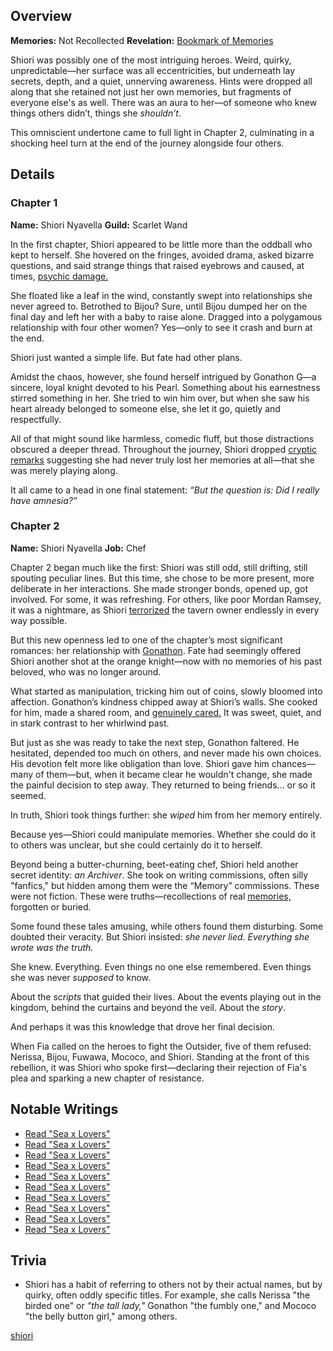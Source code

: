 <!-- title: Shiori Nyavella -->
<!-- quote: I don't know what to say. I think if I say too much, it'll change everything. -->
<!-- chapters: -1 -->
<!-- images: (Shiori's Chapter 1 Profile), (Shiori investigating a dungeon along with others), (Shiori's Chapter 2 Profile), (Shiori in the "Monster" MV), (Shiori turning against Fia in Chapter 2's Ending) -->
<!-- model: false -->

## Overview

**Memories:** Not Recollected
**Revelation:** [Bookmark of Memories](#entry:bookmark-of-memories-entry)

Shiori was possibly one of the most intriguing heroes. Weird, quirky, unpredictable—her surface was all eccentricities, but underneath lay secrets, depth, and a quiet, unnerving awareness. Hints were dropped all along that she retained not just her own memories, but fragments of everyone else's as well. There was an aura to her—of someone who knew things others didn’t, things she _shouldn’t_.

This omniscient undertone came to full light in Chapter 2, culminating in a shocking heel turn at the end of the journey alongside four others.

## Details

### Chapter 1

**Name:** Shiori Nyavella
**Guild:** Scarlet Wand

In the first chapter, Shiori appeared to be little more than the oddball who kept to herself. She hovered on the fringes, avoided drama, asked bizarre questions, and said strange things that raised eyebrows and caused, at times, [psychic damage.](https://www.youtube.com/live/LTIq_0ykLVA?feature=shared&t=8760)

She floated like a leaf in the wind, constantly swept into relationships she never agreed to. Betrothed to Bijou? Sure, until Bijou dumped her on the final day and left her with a baby to raise alone. Dragged into a polygamous relationship with four other women? Yes—only to see it crash and burn at the end.

Shiori just wanted a simple life. But fate had other plans.

Amidst the chaos, however, she found herself intrigued by Gonathon G—a sincere, loyal knight devoted to his Pearl. Something about his earnestness stirred something in her. She tried to win him over, but when she saw his heart already belonged to someone else, she let it go, quietly and respectfully.

All of that might sound like harmless, comedic fluff, but those distractions obscured a deeper thread. Throughout the journey, Shiori dropped [cryptic remarks](https://www.youtube.com/live/dTf0g5tqzBU?si=Tv8iBK5Q96G63XiA&t=6689) suggesting she had never truly lost her memories at all—that she was merely playing along.

It all came to a head in one final statement:
_“But the question is: Did I really have amnesia?”_

### Chapter 2

**Name:** Shiori Nyavella
**Job:** Chef

Chapter 2 began much like the first: Shiori was still odd, still drifting, still spouting peculiar lines. But this time, she chose to be more present, more deliberate in her interactions. She made stronger bonds, opened up, got involved. For some, it was refreshing. For others, like poor Mordan Ramsey, it was a nightmare, as Shiori [terrorized](https://www.youtube.com/live/zCWoxMbOZPk?si=Y_mj_z_Qpgx2OJKj&t=11795) the tavern owner endlessly in every way possible.

But this new openness led to one of the chapter’s most significant romances: her relationship with [Gonathon](#entry:gigi-entry). Fate had seemingly offered Shiori another shot at the orange knight—now with no memories of his past beloved, who was no longer around.

What started as manipulation, tricking him out of coins, slowly bloomed into affection. Gonathon’s kindness chipped away at Shiori’s walls. She cooked for him, made a shared room, and [genuinely cared.](https://www.youtube.com/live/gVAtGMLBJos?si=GgmAIeHBDZrl4Pmq&t=7857) It was sweet, quiet, and in stark contrast to her whirlwind past.

But just as she was ready to take the next step, Gonathon faltered. He hesitated, depended too much on others, and never made his own choices. His devotion felt more like obligation than love. Shiori gave him chances—many of them—but, when it became clear he wouldn't change, she made the painful decision to step away. They returned to being friends… or so it seemed.

In truth, Shiori took things further: she _wiped_ him from her memory entirely.

Because yes—Shiori could manipulate memories. Whether she could do it to others was unclear, but she could certainly do it to herself.

Beyond being a butter-churning, beet-eating chef, Shiori held another secret identity: _an Archiver_. She took on writing commissions, often silly "fanfics," but hidden among them were the “Memory” commissions. These were not fiction. These were truths—recollections of real [memories,](https://www.youtube.com/live/tJ_YXGE3o2w?si=7ajFqe3fWIHtWYs2&t=11107) forgotten or buried.

Some found these tales amusing, while others found them disturbing. Some doubted their veracity. But Shiori insisted: _she never lied. Everything she wrote was the truth._

She knew.
Everything.
Even things no one else remembered.
Even things she was never _supposed_ to know.

About the _scripts_ that guided their lives.
About the events playing out in the kingdom, behind the curtains and beyond the veil.
About the _story_.

And perhaps it was this knowledge that drove her final decision.

When Fia called on the heroes to fight the Outsider, five of them refused: Nerissa, Bijou, Fuwawa, Mococo, and Shiori. Standing at the front of this rebellion, it was Shiori who spoke first—declaring their rejection of Fia's plea and sparking a new chapter of resistance.

## Notable Writings

- [Read "Sea x Lovers"](#text:sea-x-lovers)
- [Read "Sea x Lovers"](#text:chicken)
- [Read "Sea x Lovers"](#text:cucumber)
- [Read "Sea x Lovers"](#text:gyatt)
- [Read "Sea x Lovers"](#text:pickles)
- [Read "Sea x Lovers"](#text:the-princess-1)
- [Read "Sea x Lovers"](#text:the-princess-2)
- [Read "Sea x Lovers"](#text:the-cell)
- [Read "Sea x Lovers"](#text:tam-x-tam)
- [Read "Sea x Lovers"](#text:kiara-roa-snu)

## Trivia

- Shiori has a habit of referring to others not by their actual names, but by quirky, often oddly specific titles. For example, she calls Nerissa "the birded one" or _"the tall lady,"_ Gonathon "the fumbly one," and Mococo "the belly button girl," among others.

[shiori](#easter:easter-shiori)
